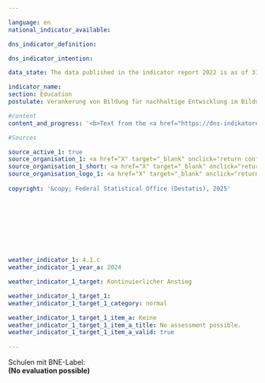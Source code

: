 ```yaml
---

language: en        
national_indicator_available:         

dns_indicator_definition:         

dns_indicator_intention:         

data_state: The data published in the indicator report 2022 is as of 31 October 2022. The data shown on this platform is updated regularly, so that more current data may be available online than published in the <a href="https://dns-indikatoren.de/assets/Publikationen/Indikatorenberichte/2022.pdf">indicator report 2022</a>.        

indicator_name:         
section: Education        
postulate: Verankerung von Bildung für nachhaltige Entwicklung im Bildungssystem vorantreiben        

#content         
content_and_progress: '<b>Text from the <a href="https://dns-indikatoren.de/assets/Publikationen/Indikatorenberichte/2022.pdf">Indicator Report 2022&nbsp;</a></b><br><br>'                

#Sources        

source_active_1: true
source_organisation_1: <a href="X" target="_blank" onclick="return confirm_alert('x', 'En')">XXXKultusministerien der Länder in Zusammenarbeit mit dem Hessischen Statistischen Landesamt</a>
source_organisation_1_short: <a href="X" target="_blank" onclick="return confirm_alert('x', 'En')">XXXKultusministerien der Länder in Zusammenarbeit mit dem Hessischen Statistischen Landesamt</a>
source_organisation_logo_1: <a href="X" target="_blank" onclick="return confirm_alert('x', 'En')"><img src="https://dnsTestEnvironment.github.io/site/public/OrgImgEn/X.png" alt="XXXKultusministerien der Länder in Zusammenarbeit mit dem Hessischen Statistischen Landesamt" title=" Click here to visit the homepage of the organizationXXXKultusministerien der Länder in Zusammenarbeit mit dem Hessischen Statistischen Landesamt" style="height:60px; width:148px; border:transparent"/></a>
        
copyright: '&copy; Federal Statistical Office (Destatis), 2025'        

        

        

        

                        

weather_indicator_1: 4.1.c 
weather_indicator_1_year_a: 2024

weather_indicator_1_target: Kontinuierlicher Anstieg

weather_indicator_1_target_1: 
weather_indicator_1_target_1_category: normal

weather_indicator_1_target_1_item_a: Keine
weather_indicator_1_target_1_item_a_title: No assessment possible.
weather_indicator_1_target_1_item_a_valid: true        
        
---
```



<div>
  <div class="my-header">
    <label class="default">Schulen mit BNE-Label: 
    </label>
  </div>
</div>
<div class="my-header-note">
  <label class="default"><b>(No evaluation possible)
  </b></label>
</div>